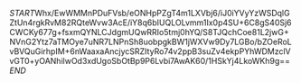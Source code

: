 $START$Whx/EwWMMnPDuFVsb/eONHpPZgT4m1LXVbj6/iJ0iYVyYzWSDqlGZtUn4rgkRvM82RQteWvw3AcE/iY8q6bIUQLOLvmm1Ix0p4SU+6C8gS40Sj6CWCKy677g+fsxmQYNLCJdgmUQwRRIo5tmj0hYQ/S8TJQchCoe81L2jwG+NVnG2Ytz7aTMOye7uNR7LNPnSh8uobpgkBW1jWXVw9Dy7LGBo/bZOeRoLvBVQuGirhpIM+6nWaaxaAncjycSRZItyRo74v2ppB3suZv4ekpPYhWDMzclVvGT0+yOANhilwOd3xdUgoSbOtBp9P6Lvbi7AwAK60/1HSkYj4LkoWKh9g==$END$